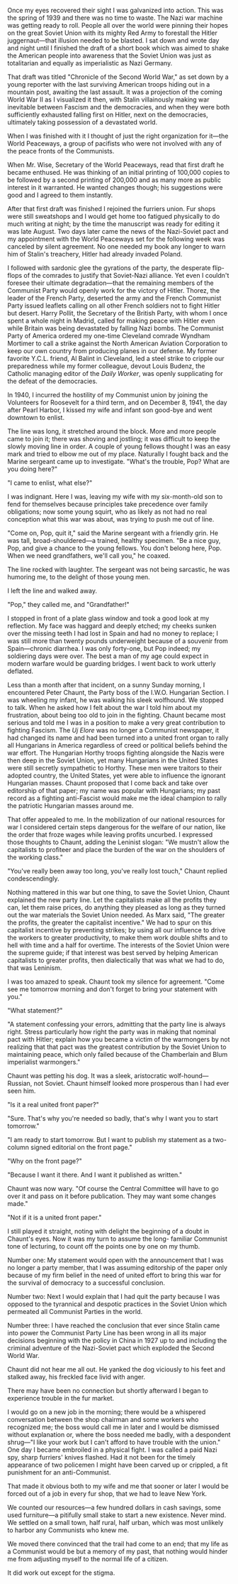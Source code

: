 Once my eyes recovered their sight I was galvanized into action. This was the spring of 1939 and there was no time to waste. The Nazi war machine was getting ready to roll. People all over the world were pinning their hopes on the great Soviet Union with its mighty Red Army to forestall the Hitler juggernaut—that illusion needed to be blasted. I sat down and wrote day and night until I finished the draft of a short book which was aimed to shake the American people into awareness that the Soviet Union was just as totalitarian and equally as imperialistic as Nazi Germany.

That draft was titled "Chronicle of the Second World War," as set down by a young reporter with the last surviving American troops hiding out in a mountain post, awaiting the last assault. It was a projection of the coming World War II as I visualized it then, with Stalin villainously making war inevitable between Fascism and the democracies, and when they were both sufficiently exhausted falling first on Hitler, next on the democracies, ultimately taking possession of a devastated world.

When I was finished with it I thought of just the right organization for it—the World Peaceways, a group of pacifists who were not involved with any of the peace fronts of the Communists.

When Mr. Wise, Secretary of the World Peaceways, read that first draft he became enthused. He was thinking of an initial printing of 100,000 copies to be followed by a second printing of 200,000 and as many more as public interest in it warranted. He wanted changes though; his suggestions were good and I agreed to them instantly.

After that first draft was finished I rejoined the furriers union. Fur shops were still sweatshops and I would get home too fatigued physically to do much writing at night; by the time the manuscript was ready for editing it was late August. Two days later came the news of the Nazi-Soviet pact and my appointment with the World Peaceways set for the following week was canceled by silent agreement. No one needed my book any longer to warn him of Stalin's treachery, Hitler had already invaded Poland.

I followed with sardonic glee the gyrations of the party, the desperate flip-flops of the comrades to justify that Soviet-Nazi alliance. Yet even I couldn't foresee their ultimate degradation—that the remaining members of the Communist Party would openly work for the victory of Hitler. Thorez, the leader of the French Party, deserted the army and the French Communist Party issued leaflets calling on all other French soldiers not to fight Hitler but desert. Harry Pollit, the Secretary of the British Party, with whom I once spent a whole night in Madrid, called for making peace with Hitler even while Britain was being devastated by falling Nazi bombs. The Communist Party of America ordered my one-time Cleveland comrade Wyndham Mortimer to call a strike against the North American Aviation Corporation to keep our own country from producing planes in our defense. My former favorite Y.C.L. friend, Al Balint in Cleveland, led a steel strike to cripple our preparedness while my former colleague, devout Louis Budenz, the Catholic managing editor of the <em>Daily Worker</em>, was openly supplicating for the defeat of the democracies.

In 1940, I incurred the hostility of my Communist union by joining the Volunteers for Roosevelt for a third term, and on December 8, 1941, the day after Pearl Harbor, I kissed my wife and infant son good-bye and went downtown to enlist.

The line was long, it stretched around the block. More and more people came to join it; there was shoving and jostling; it was difficult to keep the slowly moving line in order. A couple of young fellows thought I was an easy mark and tried to elbow me out of my place. Naturally I fought back and the Marine sergeant came up to investigate. "What's the trouble, Pop? What are you doing here?"

"I came to enlist, what else?"

I was indignant. Here I was, leaving my wife with my six-month-old son to fend for themselves because principles take precedence over family obligations; now some young squirt, who as likely as not had no real conception what this war was about, was trying to push me out of line.

"Come on, Pop, quit it," said the Marine sergeant with a friendly grin. He was tall, broad-shouldered—a trained, healthy specimen. "Be a nice guy, Pop, and give a chance to the young fellows. You don't belong here, Pop. When we need grandfathers, we'll call you," he coaxed.

The line rocked with laughter. The sergeant was not being sarcastic, he was humoring me, to the delight of those young men.

I left the line and walked away.

"Pop," they called me, and "Grandfather!"

I stopped in front of a plate glass window and took a good look at my reflection. My face was haggard and deeply etched; my cheeks sunken over the missing teeth I had lost in Spain and had no money to replace; I was still more than twenty pounds underweight because of a souvenir from Spain—chronic diarrhea. I was only forty-one, but Pop indeed; my soldiering days were over. The best a man of my age could expect in modern warfare would be guarding bridges. I went back to work utterly deflated.

Less than a month after that incident, on a sunny Sunday morning, I encountered Peter Chaunt, the Party boss of the I.W.O. Hungarian Section. I was wheeling my infant, he was walking his sleek wolfhound. We stopped to talk. When he asked how I felt about the war I told him about my frustration, about being too old to join in the fighting. Chaunt became most serious and told me I was in a position to make a very great contribution to fighting Fascism. The <em>Uj Elore</em> was no longer a Communist newspaper, it had changed its name and had been turned into a united front organ to rally all Hungarians in America regardless of creed or political beliefs behind the war effort. The Hungarian Horthy troops fighting alongside the Nazis were then deep in the Soviet Union, yet many Hungarians in the United States were still secretly sympathetic to Horthy. These men were traitors to their adopted country, the United States, yet were able to influence the ignorant Hungarian masses. Chaunt proposed that I come back and take over editorship of that paper; my name was popular with Hungarians; my past record as a fighting anti-Fascist would make me the ideal champion to rally the patriotic Hungarian masses around me.

That offer appealed to me. In the mobilization of our national resources for war I considered certain steps dangerous for the welfare of our nation, like the order that froze wages while leaving profits uncurbed. I expressed those thoughts to Chaunt, adding the Leninist slogan: "We mustn't allow the capitalists to profiteer and place the burden of the war on the shoulders of the working class."

"You've really been away too long, you've really lost touch," Chaunt replied condescendingly.

Nothing mattered in this war but one thing, to save the Soviet Union, Chaunt explained the new party line. Let the capitalists make all the profits they can, let them raise prices, do anything they pleased as long as they turned out the war materials the Soviet Union needed. As Marx said, "The greater the profits, the greater the capitalist incentive." We had to spur on this capitalist incentive by preventing strikes; by using all our influence to drive the workers to greater productivity, to make them work double shifts and to hell with time and a half for overtime. The interests of the Soviet Union were the supreme guide; if that interest was best served by helping American capitalists to greater profits, then dialectically that was what we had to do, that was Leninism.

I was too amazed to speak. Chaunt took my silence for agreement. "Come see me tomorrow morning and don't forget to bring your statement with you."

"What statement?"

"A statement confessing your errors, admitting that the party line is always right. Stress particularly how right the party was in making that nominal pact with Hitler; explain how you became a victim of the warmongers by not realizing that that pact was the greatest contribution by the Soviet Union to maintaining peace, which only failed because of the Chamberlain and Blum imperialist warmongers."

Chaunt was petting his dog. It was a sleek, aristocratic wolf-hound—Russian, not Soviet. Chaunt himself looked more prosperous than I had ever seen him.

"Is it a real united front paper?"

"Sure. That's why you're needed so badly, that's why I want you to start tomorrow."

"I am ready to start tomorrow. But I want to publish my statement as a two-column signed editorial on the front page."

"Why on the front page?"

"Because I want it there. And I want it published as written."

Chaunt was now wary. "Of course the Central Committee will have to go over it and pass on it before publication. They may want some changes made."

"Not if it is a united front paper."

I still played it straight, noting with delight the beginning of a doubt in Chaunt's eyes. Now it was my turn to assume the long- familiar Communist tone of lecturing, to count off the points one by one on my thumb.

Number one: My statement would open with the announcement that I was no longer a party member, that I was assuming editorship of the paper only because of my firm belief in the need of united effort to bring this war for the survival of democracy to a successful conclusion.

Number two: Next I would explain that I had quit the party because I was opposed to the tyrannical and despotic practices in the Soviet Union which permeated all Communist Parties in the world.

Number three: I have reached the conclusion that ever since Stalin came into power the Communist Party Line has been wrong in all its major decisions beginning with the policy in China in 1927 up to and including the criminal adventure of the
Nazi-Soviet pact which exploded the Second World War.

Chaunt did not hear me all out. He yanked the dog viciously to his feet and stalked away, his freckled face livid with anger.

There may have been no connection but shortly afterward I began to experience trouble in the fur market.

I would go on a new job in the morning; there would be a whispered conversation between the shop chairman and some workers who recognized me; the boss would call me in later and I would be dismissed without explanation or, where the boss needed me badly, with a despondent shrug—"I like your work but I can't afford to have trouble with the union." One day I became embroiled in a physical fight. I was called a paid Nazi spy, sharp furriers' knives flashed. Had it not been for the timely appearance of two policemen I might have been carved up or crippled, a fit punishment for an anti-Communist.

That made it obvious both to my wife and me that sooner or later I would be forced out of a job in every fur shop, that we had to leave New York.

We counted our resources—a few hundred dollars in cash savings, some used furniture—a pitifully small stake to start a new existence. Never mind. We settled on a small town, half rural, half urban, which was most unlikely to harbor any Communists who knew me.

We moved there convinced that the trail had come to an end; that my life as a Communist would be but a memory of my past, that nothing would hinder me from adjusting myself to the normal life of a citizen.

It did work out except for the stigma.
